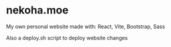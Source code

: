 # nekoha.moe

My own personal website
made with: React, Vite, Bootstrap, Sass

Also a deploy.sh script to deploy website changes

